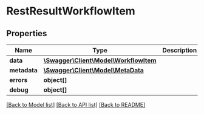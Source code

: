 # RestResultWorkflowItem

## Properties

 Name         | Type                                                      | Description | Notes      
--------------|-----------------------------------------------------------|-------------|------------
 **data**     | [**\Swagger\Client\Model\WorkflowItem**](WorkflowItem.md) |             | [optional] 
 **metadata** | [**\Swagger\Client\Model\MetaData**](MetaData.md)         |             | [optional] 
 **errors**   | **object[]**                                              |             | [optional] 
 **debug**    | **object[]**                                              |             | [optional] 

[[Back to Model list]](../../README.md#documentation-for-models) [[Back to API list]](../../README.md#documentation-for-api-endpoints) [[Back to README]](../../README.md)


